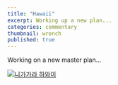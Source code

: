 ```yaml
---
title: "Hawaii"
excerpt: Working up a new plan...
categories: commentary
thumbnail: wrench
published: true
---
```


Working on a new master plan...

[![니가가라 하와이](https://img.youtube.com/vi/eBF5wDkZRm4/0.jpg)](https://www.youtube.com/watch?v=eBF5wDkZRm4)
